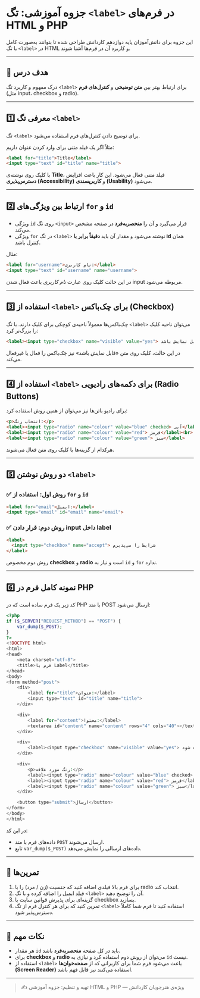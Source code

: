 # جزوه آموزشی: تگ `<label>` در فرم‌های HTML و PHP

این جزوه برای دانش‌آموزان پایه دوازدهم کاردانش طراحی شده تا بتوانند به‌صورت کامل با تگ `<label>` در HTML و کاربرد آن در فرم‌ها آشنا شوند.

---

## 🎯 هدف درس

درک مفهوم و کاربرد تگ `<label>` برای ارتباط بهتر بین **متن توضیحی** و **کنترل‌های فرم** (مثل input، checkbox و radio).

---

## 1️⃣ معرفی تگ `<label>`

تگ `<label>` برای توضیح دادن کنترل‌های فرم استفاده می‌شود.

مثلاً اگر یک فیلد متنی برای وارد کردن عنوان داریم:

```html
<label for="title">Title</label>
<input type="text" id="title" name="title">
```

با کلیک روی نوشته‌ی **Title**، فیلد متنی فعال می‌شود. این کار باعث افزایش **دسترس‌پذیری (Accessibility)** و **کاربرپسندی (Usability)** می‌شود.

---

## 2️⃣ ارتباط بین ویژگی‌های `for` و `id`

* ویژگی `id` روی تگ `<input>` قرار می‌گیرد و آن را **منحصربه‌فرد** در صفحه مشخص می‌کند.
* ویژگی `for` در تگ `<label>` نوشته می‌شود و مقدار آن باید **دقیقاً برابر با id** همان کنترل باشد.

مثال:

```html
<label for="username">نام کاربری:</label>
<input type="text" id="username" name="username">
```

در این حالت کلیک روی عبارت *نام کاربری* باعث فعال شدن input مربوطه می‌شود.

---

## 3️⃣ استفاده از `<label>` برای چک‌باکس (Checkbox)

چک‌باکس‌ها معمولاً ناحیه‌ی کوچکی برای کلیک دارند. با تگ `<label>` می‌توان ناحیه کلیک را بزرگ‌تر کرد:

```html
<label><input type="checkbox" name="visible" value="yes"> قابل نمایش باشد</label>
```

در این حالت، کلیک روی متن «قابل نمایش باشد» نیز چک‌باکس را فعال یا غیرفعال می‌کند.

---

## 4️⃣ استفاده از `<label>` برای دکمه‌های رادیویی (Radio Buttons)

برای رادیو باتن‌ها نیز می‌توان از همین روش استفاده کرد:

```html
<p>انتخاب رنگ:</p>
<label><input type="radio" name="colour" value="blue" checked> آبی</label><br>
<label><input type="radio" name="colour" value="red"> قرمز</label><br>
<label><input type="radio" name="colour" value="green"> سبز</label>
```

هرکدام از گزینه‌ها با کلیک روی متن فعال می‌شوند.

---

## 5️⃣ دو روش نوشتن `<label>`

### ✅ روش اول: استفاده از `for` و `id`

```html
<label for="email">ایمیل:</label>
<input type="email" id="email" name="email">
```

### ✅ روش دوم: قرار دادن input داخل label

```html
<label>
  <input type="checkbox" name="accept"> شرایط را می‌پذیرم
</label>
```

روش دوم مخصوص **checkbox** و **radio** است و نیاز به `id` و `for` ندارد.

---

## 6️⃣ نمونه کامل فرم در PHP

کد زیر یک فرم ساده است که در PHP با متد POST ارسال می‌شود:

```php
<?php
if ($_SERVER["REQUEST_METHOD"] == "POST") {
    var_dump($_POST);
}
?>
<!DOCTYPE html>
<html>
<head>
    <meta charset="utf-8">
    <title>فرم با Label</title>
</head>
<body>
<form method="post">
    <div>
        <label for="title">عنوان:</label>
        <input type="text" id="title" name="title">
    </div>

    <div>
        <label for="content">محتوا:</label>
        <textarea id="content" name="content" rows="4" cols="40"></textarea>
    </div>

    <div>
        <label><input type="checkbox" name="visible" value="yes"> نمایش داده شود</label>
    </div>

    <div>
        <p>رنگ مورد علاقه:</p>
        <label><input type="radio" name="colour" value="blue" checked> آبی</label><br>
        <label><input type="radio" name="colour" value="red"> قرمز</label><br>
        <label><input type="radio" name="colour" value="green"> سبز</label>
    </div>

    <button type="submit">ارسال</button>
</form>
</body>
</html>
```

در این کد:

* داده‌های فرم با متد `POST` ارسال می‌شوند.
* تابع `var_dump($_POST)` داده‌های ارسالی را نمایش می‌دهد.

---

## 🧠 تمرین‌ها

1. برای فرم بالا فیلدی اضافه کنید که جنسیت (زن / مرد) را با radio انتخاب کند.
2. فیلد ایمیل را اضافه کرده و با تگ `<label>` آن را توضیح دهید.
3. گزینه‌ای برای پذیرش قوانین سایت با checkbox بسازید.
4. تمرین کنید که برای هر کنترل فرم از تگ `<label>` استفاده کنید تا فرم شما کاملاً دسترس‌پذیر شود.

---

## 💬 نکات مهم

* هر مقدار `id` باید در کل صفحه **منحصربه‌فرد** باشد.
* برای **checkbox** و **radio** می‌توان از روش دوم استفاده کرد و نیازی به `id` نیست.
* استفاده از `<label>` باعث می‌شود فرم شما برای کاربرانی که از **صفحه‌خوان‌ها (Screen Reader)** استفاده می‌کنند نیز قابل فهم باشد.

---

> ✍️ تهیه و تنظیم: جزوه آموزشی HTML و PHP — ویژه‌ی هنرجویان کاردانش
